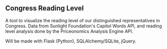## Congress Reading Level

A tool to visualize the reading level of our distinguished representatives in Congress. Data from Sunlight Foundation's Capitol Words API, and reading level analysis done by the Priceonomics Analysis Engine API.

Will be made with Flask (Python), SQLAlchemy/SQLite, jQuery.